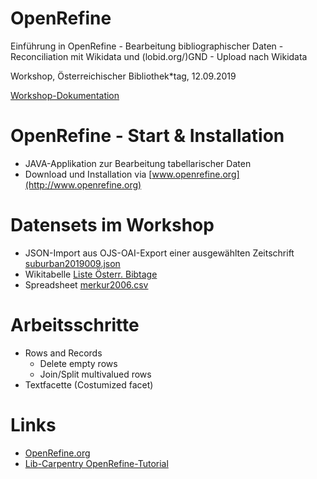 OpenRefine
==========

Einführung in OpenRefine - Bearbeitung bibliographischer Daten -
Reconciliation mit Wikidata und (lobid.org/)GND - Upload nach Wikidata

Workshop, Österreichischer Bibliothek\*tag, 12.09.2019

[Workshop-Dokumentation](https://librerli.github.io/oebt19_openrefineWS/)


OpenRefine - Start & Installation
=================================

-   JAVA-Applikation zur Bearbeitung tabellarischer Daten
-   Download und Installation via
    [www.openrefine.org](http://www.openrefine.org)

Datensets im Workshop
=====================

-   JSON-Import aus OJS-OAI-Export einer ausgewählten Zeitschrift
    [suburban2019009.json](suburban2019009.json)
-   Wikitabelle [Liste Österr.
    Bibtage](https://de.wikipedia.org/wiki/Liste_der_%C3%96sterreichischen_Bibliothekartage)
-   Spreadsheet [merkur2006.csv](merkur2006.csv)

Arbeitsschritte
===============

-   Rows and Records
    -   Delete empty rows
    -   Join/Split multivalued rows
-   Textfacette (Costumized facet)

Links
=====

-   [OpenRefine.org](http://www.openrefine.org)
-   [Lib-Carpentry
    OpenRefine-Tutorial](https://librarycarpentry.org/lc-open-refine/)
